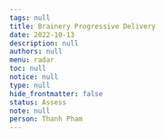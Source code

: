 ```yaml
---
tags: null
title: Brainery Progressive Delivery
date: 2022-10-13
description: null
authors: null
menu: radar
toc: null
notice: null
type: null
hide_frontmatter: false
status: Assess
note: null
person: Thanh Pham
---
```


